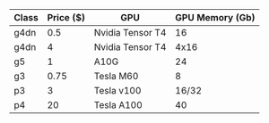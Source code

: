 | Class | Price ($) | GPU              | GPU Memory (Gb) |
| ----- | --------- | ---------------- | --------------- |
| g4dn  | 0.5       | Nvidia Tensor T4 | 16              |
| g4dn  | 4         | Nvidia Tensor T4 | 4x16            |
| g5    | 1         | A10G             | 24              |
| g3    | 0.75      | Tesla M60        | 8               |
| p3    | 3         | Tesla v100       | 16/32           |
| p4    | 20        | Tesla A100       | 40              |
